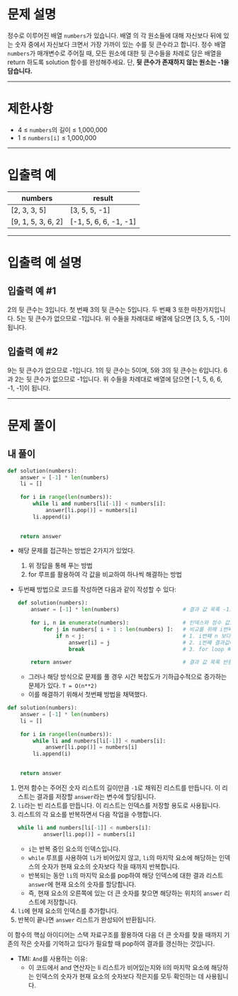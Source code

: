 # 문제 설명

정수로 이루어진 배열 `numbers`가 있습니다. 배열 의 각 원소들에 대해 자신보다 뒤에 있는 숫자 중에서 자신보다 크면서 가장 가까이 있는 수를 뒷 큰수라고 합니다.
정수 배열 `numbers`가 매개변수로 주어질 때, 모든 원소에 대한 뒷 큰수들을 차례로 담은 배열을 return 하도록 solution 함수를 완성해주세요. 단, **뒷 큰수가 존재하지 않는 원소는 -1을 담습니다.**

---

# 제한사항
- 4 ≤ `numbers`의 길이 ≤ 1,000,000
- 1 ≤ `numbers[i]` ≤ 1,000,000

---

# 입출력 예
|numbers|result|
|--|--|
|[2, 3, 3, 5]|[3, 5, 5, -1]|
|[9, 1, 5, 3, 6, 2]|[-1, 5, 6, 6, -1, -1]|

---

# 입출력 예 설명

## 입출력 예 #1
2의 뒷 큰수는 3입니다. 첫 번째 3의 뒷 큰수는 5입니다. 두 번째 3 또한 마찬가지입니다. 5는 뒷 큰수가 없으므로 -1입니다. 위 수들을 차례대로 배열에 담으면 [3, 5, 5, -1]이 됩니다.

## 입출력 예 #2
9는 뒷 큰수가 없으므로 -1입니다. 1의 뒷 큰수는 5이며, 5와 3의 뒷 큰수는 6입니다. 6과 2는 뒷 큰수가 없으므로 -1입니다. 위 수들을 차례대로 배열에 담으면 [-1, 5, 6, 6, -1, -1]이 됩니다.

---

# 문제 풀이

## 내 풀이

```python
def solution(numbers):
    answer = [-1] * len(numbers)
    li = []
    
    for i in range(len(numbers)):
        while li and numbers[li[-1]] < numbers[i]:
            answer[li.pop()] = numbers[i]
        li.append(i)

        
    return answer
```

- 해당 문제를 접근하는 방법은 2가지가 있었다.
    1. 위 정답을 통해 푸는 방법
    2. for 루프를 활용하여 각 값을 비교하여 하나씩 해결하는 방법

- 두번째 방법으로 코드를 작성하면 다음과 같이 작성할 수 있다:
    ```python
    def solution(numbers):
        answer = [-1] * len(numbers)                    # 결과 값 목록 -1로 셋팅
        
        for i, n in enumerate(numbers):                 # 인덱스와 정수 값으로 for loop
            for j in numbers[ i + 1 : len(numbers) ]:   # 비교를 위해 i번째의 n 이후 부터 for loop
                if n < j:                               # 1. i번째 n 보다 큰 가까운 값을 만나면
                    answer[i] = j                       # 2. i번째 결과값에 담고
                    break                               # 3. for loop 빠져 나가기
        
        return answer                                   # 결과 값 목록 반환
    ```
    - 그러나 해당 방식으로 문제를 풀 경우 시간 복잡도가 기하급수적으로 증가하는 문제가 있다. `T = O(n**2)`
    - 이를 해결하기 위해서 첫번째 방법을 채택했다.

```python
def solution(numbers):
    answer = [-1] * len(numbers)
    li = []
    
    for i in range(len(numbers)):
        while li and numbers[li[-1]] < numbers[i]:
            answer[li.pop()] = numbers[i]
        li.append(i)

        
    return answer
```

1. 먼저 함수는 주어진 숫자 리스트의 길이만큼 `-1`로 채워진 리스트를 만듭니다. 이 리스트는 결과를 저장할 `answer`라는 변수에 할당됩니다.
2. `li`라는 빈 리스트를 만듭니다. 이 리스트는 인덱스를 저장할 용도로 사용됩니다.
3. 리스트의 각 요소를 반복하면서 다음 작업을 수행합니다.
    ```python
    while li and numbers[li[-1]] < numbers[i]:
            answer[li.pop()] = numbers[i]
    ```
   - `i`는 반복 중인 요소의 인덱스입니다.
   - `while` 루프를 사용하여 `li`가 비어있지 않고, `li`의 마지막 요소에 해당하는 인덱스의 숫자가 현재 요소의 숫자보다 작을 때까지 반복합니다.
   - 반복되는 동안 `li`의 마지막 요소를 pop하여 해당 인덱스에 대한 결과 리스트 `answer`에 현재 요소의 숫자를 할당합니다.
   - 즉, 현재 요소의 오른쪽에 있는 더 큰 숫자를 찾으면 해당하는 위치의 `answer` 리스트에 저장합니다.
4. `li`에 현재 요소의 인덱스를 추가합니다.
5. 반복이 끝나면 `answer` 리스트가 완성되어 반환됩니다.

이 함수의 핵심 아이디어는 스택 자료구조를 활용하여 다음 더 큰 숫자를 찾을 때까지 기존의 작은 숫자를 기억하고 있다가 필요할 때 pop하여 결과를 갱신하는 것입니다.

- TMI: `And`를 사용하는 이유:
    - 이 코드에서 and 연산자는 li 리스트가 비어있는지와 li의 마지막 요소에 해당하는 인덱스의 숫자가 현재 요소의 숫자보다 작은지를 모두 확인하는 데 사용됩니다.
